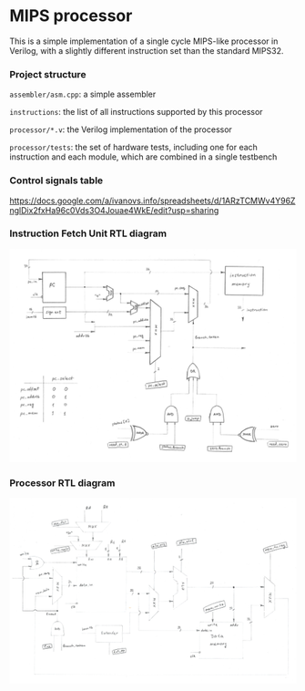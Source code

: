 # MIPS processor
This is a simple implementation of a single cycle MIPS-like processor in Verilog, with a slightly different instruction set than the standard MIPS32.

### Project structure
`assembler/asm.cpp`: a simple assembler

`instructions`: the list of all instructions supported by this processor

`processor/*.v`: the Verilog implementation of the processor

`processor/tests`: the set of hardware tests, including one for each instruction and each module, which are combined in a single testbench

### Control signals table
https://docs.google.com/a/ivanovs.info/spreadsheets/d/1ARzTCMWv4Y96ZnglDix2fxHa96c0Vds3O4Jouae4WkE/edit?usp=sharing

### Instruction Fetch Unit RTL diagram

![IFU](/IFU.png)


### Processor RTL diagram

![CPU](/CPU.png)
